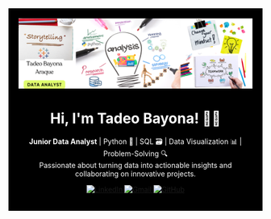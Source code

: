 <div id="header" align="center" style="background-color: black; padding: 20px;">
  <img decoding="async" src="Grey Geometric Business LinkedIn Banner GitHub.png" alt="Banner" />
  <h1 style="color: white;">Hi, I'm Tadeo Bayona! 🧑‍💻</h1>
  <p style="color: white;">
    <strong>Junior Data Analyst</strong> | Python 🐍 | SQL 🗃️ | Data Visualization 📊 | Problem-Solving 🔍 <br>
    Passionate about turning data into actionable insights and collaborating on innovative projects.
  </p>
  <p>
    <a href="https://www.linkedin.com/in/tadeobayonaa">
      <img src="https://img.shields.io/badge/LinkedIn-0077B5?style=for-the-badge&logo=linkedin&logoColor=white" alt="LinkedIn">
    </a>
    <a href="mailto:tadeobayonaraque@gmail.com">
      <img src="https://img.shields.io/badge/Gmail-D14836?style=for-the-badge&logo=gmail&logoColor=white" alt="Gmail">
    </a>
    <a href="https://github.com/TadeoBA">
      <img src="https://img.shields.io/badge/GitHub-181717?style=for-the-badge&logo=github&logoColor=white" alt="GitHub">
    </a>
  </p>
</div>



